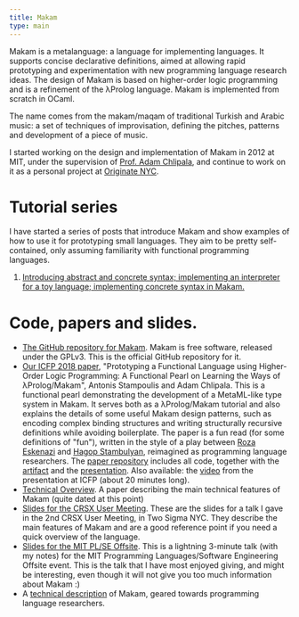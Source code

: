 ```yaml
---
title: Makam
type: main
---
```


Makam is a metalanguage: a language for implementing languages. It supports
concise declarative definitions, aimed at allowing rapid prototyping and experimentation
with new programming language research ideas. The design of Makam is based on higher-order logic
programming and is a refinement of the λProlog language. Makam is implemented from scratch in OCaml.

The name comes from the makam/maqam of traditional Turkish and Arabic music: a set of
techniques of improvisation, defining the pitches, patterns and development of a piece of music.

I started working on the design and implementation of Makam in 2012 at MIT, under the
supervision of [Prof. Adam Chlipala](http://adam.chlipala.net/), and continue to work on it as a
personal project at [Originate NYC](http://www.originate.com/).

# Tutorial series

I have started a series of posts that introduce Makam and show examples of how to use it
for prototyping small languages. They aim to be pretty self-contained, only assuming
familiarity with functional programming languages.

1. [Introducing abstract and concrete syntax; implementing an interpreter for a toy language; implementing concrete syntax in Makam.](/blog/makam-tutorial-01/)

# Code, papers and slides.

- [The GitHub repository for Makam](http://github.com/astampoulis/makam).
  Makam is free software, released under the GPLv3. This is the
  official GitHub repository for it.
- [Our ICFP 2018 paper](https://github.com/astampoulis/makam-paper-funpearl/raw/master/published.pdf), "Prototyping a Functional Language using Higher-Order Logic Programming: A Functional Pearl on Learning the Ways of λProlog/Makam", Antonis Stampoulis and Adam Chlipala. This is a functional pearl demonstrating the development of a MetaML-like type system in Makam. It serves both as a λProlog/Makam tutorial and also explains the details of some useful Makam design patterns, such as encoding complex binding structures and writing structurally recursive definitions while avoiding boilerplate. The paper is a fun read (for some definitions of "fun"), written in the style of a play between [Roza Eskenazi](https://en.wikipedia.org/wiki/Roza_Eskenazi) and [Hagop Stambulyan](https://en.wikipedia.org/wiki/Agapios_Tomboulis), reimagined as programming language researchers. The [paper repository](https://github.com/astampoulis/makam-paper-funpearl/) includes all code, together with the [artifact](https://github.com/astampoulis/makam-paper-funpearl/raw/master/makam-funpearl-artifact.zip) and the [presentation](https://rawcdn.githack.com/astampoulis/makam-paper-funpearl/5634404aad01b3c62514cfeeebfe44a4122f5c13/slides/index.html). Also available: the [video](https://dl.acm.org/ft_gateway.cfm?id=3236788&ftid=2006435) from the presentation at ICFP (about 20 minutes long).
- [Technical Overview](techoverview.pdf). A paper describing the
    main technical features of Makam (quite dated at this point)
- [Slides for the CRSX User Meeting](slides-crsx.pdf). These are
    the slides for a talk I gave in the 2nd CRSX User Meeting, in Two
    Sigma NYC. They describe the main features of Makam and are a good
    reference point if you need a quick overview of the language.
- [Slides for the MIT PL/SE Offsite](slides-lightning.pdf). This
    is a lightning 3-minute talk (with my notes) for the MIT
    Programming Languages/Software Engineering Offsite event. This is
    the talk that I have most enjoyed giving, and might be
    interesting, even though it will not give you too much information
    about Makam :)
- A [technical description](technical) of Makam, geared towards
  programming language researchers.

